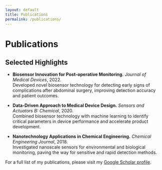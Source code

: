 ```yaml
---
layout: default
title: Publications
permalink: /publications/
---
```


# Publications

## Selected Highlights

- **Biosensor Innovation for Post‑operative Monitoring.** *Journal of Medical Devices*, 2022.  
  Developed novel biosensor technology for detecting early signs of complications after abdominal surgery, improving detection accuracy and patient outcomes.

- **Data‑Driven Approach to Medical Device Design.** *Sensors and Actuators B: Chemical*, 2020.  
  Combined biosensor technology with machine learning to identify critical parameters in device performance and accelerate product development.

- **Nanotechnology Applications in Chemical Engineering.** *Chemical Engineering Journal*, 2018.  
  Investigated nanoscale sensors for environmental and biological monitoring, paving the way for sensitive and rapid detection methods.

For a full list of my publications, please visit my [Google Scholar profile](https://scholar.google.com/citations?user=dbi2ccsAAAAJ&hl=en).